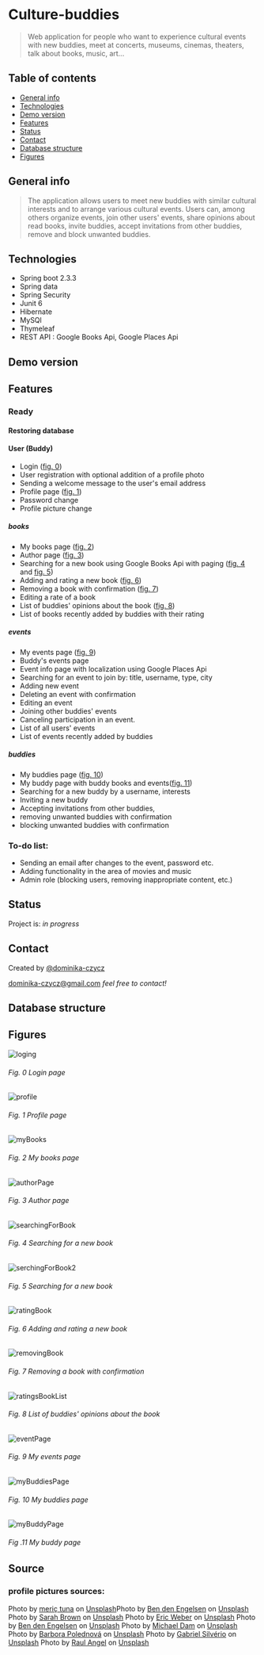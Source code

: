 # Culture-buddies 
> Web application for people who want to experience cultural events with new buddies, 
 meet at concerts, museums, cinemas, theaters, talk about books, music, art...
                                                                                                            
## Table of contents
* [General info](#general-info)
* [Technologies](#technologies)
* [Demo version](#demo-version)
* [Features](#features)
* [Status](#status)
* [Contact](#contact)
* [Database structure](#database-structure)
* [Figures](#figures)


## General info 
>The application allows users to meet new buddies with similar cultural interests and to arrange 
various cultural events. Users can, among others organize events, join other users' events, share opinions 
about read books, invite buddies, accept invitations from other buddies, remove and block unwanted buddies.


## Technologies
* Spring boot 2.3.3
* Spring data
* Spring Security
* Junit 6 
* Hibernate
* MySQl
* Thymeleaf
* REST API : Google Books Api, Google Places Api
## Demo version

## Features

### Ready

#### Restoring database

#### User (Buddy)
* Login ([fig. 0](#fig-0-login-page))
* User registration with optional addition of a profile photo
* Sending a welcome message to the user's email address
* Profile page ([fig. 1](#fig-1-profile-page))
* Password change
* Profile picture change

##### books
* My books page ([fig. 2](#fig-2-my-books-page))
* Author page ([fig. 3](#fig-3-author-page))
* Searching for a new book using Google Books Api with paging ([fig. 4](#fig-4-searching-for-a-new-book) and [fig. 5](#fig-5-searching-for-a-new-book))
* Adding and rating a new book ([fig. 6](#fig-6-adding-and-rating-a-new-book))
* Removing a book with confirmation ([fig. 7](#fig-7-removing-a-book-with-confirmation))
* Editing a rate of a book
* List of buddies' opinions about the book ([fig. 8](#fig-8-list-of-buddies-opinions-about-the-book))
* List of books recently added by buddies with their rating 

##### events
* My events page ([fig. 9](#fig-9-my-events-page))
* Buddy's events page 
* Event info page with localization using Google Places Api
* Searching for an event to join by: title, username, type, city 
* Adding new event
* Deleting an event with confirmation
* Editing an event
* Joining other buddies' events
* Canceling participation in an event.
* List of all users' events
* List of events recently added by buddies  

##### buddies
* My buddies page ([fig. 10](#fig-10-my-buddies-page))
* My buddy page with buddy books and events([fig. 11](#fig-11-my-buddy-page))
* Searching for a new buddy by a username, interests
* Inviting a new buddy
* Accepting invitations from other buddies,
* removing unwanted buddies with confirmation
* blocking unwanted buddies with confirmation

### To-do list:
* Sending an email after changes to the event, password etc.
* Adding functionality in the area of movies and music
* Admin role (blocking users, removing inappropriate content, etc.)

## Status
Project is: _in progress_

## Contact
Created by [@dominika-czycz](https://github.com/dominika-czycz)
 
 [dominika-czycz@gmail.com](dominika.czycz@gmail.com) _feel free to contact!_


## Database structure

## Figures
![loging](/demoViews/login.png)
###### Fig. 0 Login page 
![profile](/demoViews/profile.png)
###### Fig. 1 Profile page 
![myBooks](/demoViews/myBooks.png)
###### Fig. 2 My books page
![authorPage](/demoViews/myAuthor.png)
###### Fig. 3 Author page 
![searchingForBook](/demoViews/searchBook1.png)
###### Fig. 4 Searching for a new book 
![serchingForBook2](/demoViews/searchBook2.png)
###### Fig. 5 Searching for a new book 
![ratingBook](/demoViews/rateBook.png)
###### Fig. 6 Adding and rating a new book 
![removingBook](/demoViews/removeBook.png)
###### Fig. 7 Removing a book with confirmation 
![ratingsBookList](/demoViews/ratingsList.png)
###### Fig. 8 List of buddies' opinions about the book 
![eventPage](/demoViews/myEvents.png)
###### Fig. 9 My events page 
![myBuddiesPage](/demoViews/myBuddies.png)
###### Fig. 10 My buddies page 
![myBuddyPage](/demoViews/buddyPage.png)
###### Fig .11 My buddy page 

## Source
### profile pictures sources:
<span>Photo by <a href="https://unsplash.com/@tunagraphy?utm_source=unsplash&amp;utm_medium=referral&amp;utm_content=creditCopyText">meriç tuna</a> on <a href="https://unsplash.com/s/photos/profile-picture?utm_source=unsplash&amp;utm_medium=referral&amp;utm_content=creditCopyText">Unsplash</a></span><span>Photo by <a href="https://unsplash.com/@benjeeeman?utm_source=unsplash&amp;utm_medium=referral&amp;utm_content=creditCopyText">Ben den Engelsen</a> on <a href="https://unsplash.com/s/photos/profile-picture?utm_source=unsplash&amp;utm_medium=referral&amp;utm_content=creditCopyText">Unsplash</a></span>
<span>Photo by <a href="https://unsplash.com/@sweetpagesco?utm_source=unsplash&amp;utm_medium=referral&amp;utm_content=creditCopyText">Sarah Brown</a> on <a href="https://unsplash.com/s/photos/profile-picture?utm_source=unsplash&amp;utm_medium=referral&amp;utm_content=creditCopyText">Unsplash</a></span>
<span>Photo by <a href="https://unsplash.com/@ericwebr?utm_source=unsplash&amp;utm_medium=referral&amp;utm_content=creditCopyText">Eric Weber</a> on <a href="https://unsplash.com/s/photos/profile-picture?utm_source=unsplash&amp;utm_medium=referral&amp;utm_content=creditCopyText">Unsplash</a></span>
<span>Photo by <a href="https://unsplash.com/@benjeeeman?utm_source=unsplash&amp;utm_medium=referral&amp;utm_content=creditCopyText">Ben den Engelsen</a> on <a href="https://unsplash.com/?utm_source=unsplash&amp;utm_medium=referral&amp;utm_content=creditCopyText">Unsplash</a></span>
<span>Photo by <a href="https://unsplash.com/@michaeldam?utm_source=unsplash&amp;utm_medium=referral&amp;utm_content=creditCopyText">Michael Dam</a> on <a href="https://unsplash.com/s/photos/profile-picture?utm_source=unsplash&amp;utm_medium=referral&amp;utm_content=creditCopyText">Unsplash</a></span>
<span>Photo by <a href="https://unsplash.com/@barborapoledn?utm_source=unsplash&amp;utm_medium=referral&amp;utm_content=creditCopyText">Barbora Polednová</a> on <a href="https://unsplash.com/s/photos/profile-picture?utm_source=unsplash&amp;utm_medium=referral&amp;utm_content=creditCopyText">Unsplash</a></span>
<span>Photo by <a href="https://unsplash.com/@gabrielsilverio?utm_source=unsplash&amp;utm_medium=referral&amp;utm_content=creditCopyText">Gabriel Silvério</a> on <a href="https://unsplash.com/s/photos/profile-picture?utm_source=unsplash&amp;utm_medium=referral&amp;utm_content=creditCopyText">Unsplash</a></span>
<span>Photo by <a href="https://unsplash.com/@raulangel?utm_source=unsplash&amp;utm_medium=referral&amp;utm_content=creditCopyText">Raul Angel</a> on <a href="https://unsplash.com/s/photos/profile-picture?utm_source=unsplash&amp;utm_medium=referral&amp;utm_content=creditCopyText">Unsplash</a></span>


